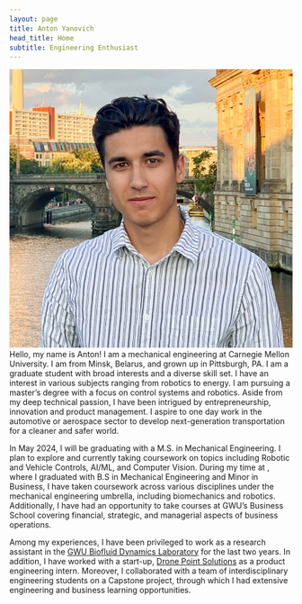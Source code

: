```yaml
---
layout: page
title: Anton Yanovich
head_title: Home
subtitle: Engineering Enthusiast
---
```


<div class="pretty-links">
<div class="grid">
<div class="unit golden-small profile-pic">
<img class='site-profile' src="/assets/img/anton.jpg">
</div>
<div class="unit golden-large">
<div class="lead lead-about">
Hello, my name is Anton! I am a mechanical engineering at Carnegie Mellon University. I am from Minsk, Belarus, and grown up in Pittsburgh, PA. I am a graduate student with broad interests and a diverse skill set. I have an interest in various subjects ranging from robotics to energy. I am pursuing a master’s degree with a focus on control systems and robotics. Aside from my deep technical passion, I have been intrigued by entrepreneurship, innovation and product management. I aspire to one day work in the automotive or aerospace sector to develop next-generation transportation for a cleaner and safer world.

In May 2024, I will be graduating with a M.S. in Mechanical Engineering. I plan to explore and currently taking coursework on topics including Robotic and Vehicle Controls, AI/ML, and Computer Vision. During my time at <a href="https://www.gwu.edu/"><George Washignton University></a>, where I graduated with B.S in Mechanical Engineering and Minor in Business, I have taken coursework across various disciplines under the mechanical engineering umbrella, including biomechanics and robotics. Additionally, I have had an opportunity to take courses at GWU’s Business School covering financial, strategic, and managerial aspects of business operations.

Among my experiences, I have been privileged to work as a research assistant in the <a href="https://www.researchgate.net/lab/Biofluid-Dynamics-Lab-Michael-W-Plesniak">GWU Biofluid Dynamics Laboratory</a> for the last two years. In addition, I have worked with a start-up, <a href="https://dronepointsolutions.com/">Drone Point Solutions</a> as a product engineering intern. Moreover, I collaborated with a team of interdisciplinary engineering students on a Capstone project, through which I had extensive engineering and business learning opportunities.

<!-- and want to be like Anton Egorov who is a researcher in autonomous robotics with a particular interest in computer vision (3D point cloud semantic segmentation) and deep learning for robust 3D perception. I am also broadly interested in SLAM.

I am currently a Data Scientist (ML Matching Team) at [OZON](https://corp.ozon.com/) Technology in Russia. Prior to this role, I served as Middle Software Developer (Localization and Mapping (SLAM) team) in Self-Driving Group in the same company. I have been working on developing of algorithms that underlie SLAM.

From August 2020 to June 2021, I was a doctaral student at [Autonomous Transportation Systems Lab](https://robotics.innopolis.university/en/labs/laboratoriya-avtonomnyh-transportnyh-sistem/) of [Innopolis University](https://innopolis.university/en/) with [*Professor Alexandr Klimchik*](https://scholar.google.fr/citations?user=KLpMBj0AAAAJ&hl=en). I received my <strong>Master of Science in Space and Engineering Systems</strong> at [Skolkovo Institute of Science and Technology (Skoltech)](https://www.skoltech.ru/en/) in June 2020 — including a six-month research visit at the [Robotics Institute](https://www.ri.cmu.edu/) at [Carnegie Mellon University](https://www.cmu.edu/).
</div>

My Master's research work was based at [Biorobotics Lab](http://biorobotics.ri.cmu.edu/index.php) at the Robotics Institute of Carnegie Mellon University under the supervision of [*Professor Howie Choset*](https://scholar.google.com/citations?user=4fvo61oAAAAJ&hl=en) — related to the development of a new 3D Place Recognition framework in 3D LiDAR-based SLAM algorithm with an orientation-invariant property

a-->

</div>

</div>

